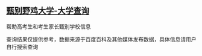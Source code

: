 ## [甄别野鸡大学-大学查询](https://theajack.github.io/university/)

帮助高考生和考生家长甄别学校信息

查询结果仅提供参考，数据来源于百度百科及其他媒体发布数据，具体信息请用户自行搜索查询
